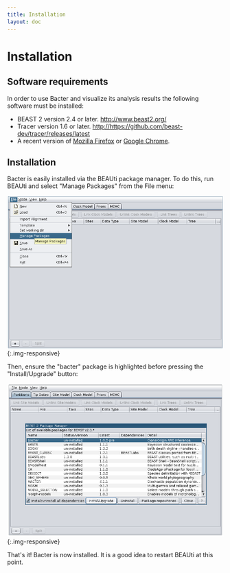 ```yaml
---
title: Installation
layout: doc
---
```


Installation
============

Software requirements
---------------------

In order to use Bacter and visualize its analysis results the following
software must be installed:

-   BEAST 2 version 2.4 or later. <http://www.beast2.org/>
-   Tracer version 1.6 or later. <http://https://github.com/beast-dev/tracer/releases/latest>
-   A recent version of [Mozilla Firefox](http://www.mozilla.org/firefox)
    or [Google Chrome](http://www.google.com/chrome).

Installation
------------

Bacter is easily installed via the BEAUti package manager. To do this,
run BEAUti and select "Manage Packages" from the File menu:

![image](images/beauti.png){:.img-responsive}

Then, ensure the "bacter" package is highlighted before pressing the
"Install/Upgrade" button:

![image](images/package_manager.png){:.img-responsive}

That's it! Bacter is now installed. It is a good idea to restart BEAUti
at this point.
